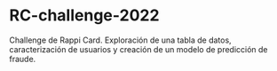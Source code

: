 # RC-challenge-2022
Challenge de Rappi Card. Exploración de una tabla de datos, caracterización de usuarios y creación de un modelo de predicción de fraude.
